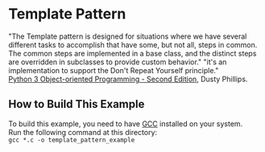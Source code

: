 # Template Pattern

"The Template pattern is designed for situations where we have several different tasks to accomplish that have some, but not all, steps in common. The common steps are implemented in a base class, and the distinct steps are overridden in subclasses to provide custom behavior."
"it's an implementation to support the Don't Repeat Yourself principle."  
[Python 3 Object-oriented Programming - Second Edition](https://www.amazon.com/Python-Object-oriented-Programming-Building-maintainable/dp/1784398780), Dusty Phillips.

## How to Build This Example
To build this example, you need to have [GCC](https://gcc.gnu.org/) installed on your system.  
Run the following command at this directory:  
`gcc *.c -o template_pattern_example`
